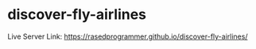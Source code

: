 # discover-fly-airlines
 
 
 Live Server Link: https://rasedprogrammer.github.io/discover-fly-airlines/
